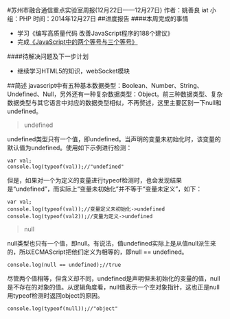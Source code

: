 #苏州市融合通信重点实验室周报(12月22日——12月27日)
	作者：姚善良 iat                   小组：PHP                        时间：2014年12月27日
##进度报告
####本周完成的事情
* 学习《编写高质量代码 改善JavaScript程序的188个建议》
* 完成[《JavaScript中的两个等号与三个等号》](/double-equals-and-triple-equals-in-javascript.html)

####待解决问题及下一步计划
* 继续学习HTML5的知识，webSocket模块

##简述
javascript中有五种基本数据类型：Boolean、Number、String、Undefined、Null，另外还有一种复杂数据类型：Object。前三种数据类型、复杂数据类型与其它语言中对应的数据类型相似，不再赘述，这里主要区别一下null和undefined。

>undefined

undefined类型只有一个值，即undefined。当声明的变量未初始化时，该变量的默认值为undefined。使用如下示例进行检测：

	var val;
	console.log(typeof(val));//"undefined"

但是，如果对一个为定义的变量进行typeof检测时，也会发现结果是“undefined”，而实际上“变量未初始化”并不等于“变量未定义”，如下：

	var val;
	console.log(typeof(val));//变量定义未初始化->undefined
	console.log(typeof(val2));//变量为定义->undefined
 

>null

null类型也只有一个值，即null。有说法，值undefined实际上是从值null派生来的，所以ECMAScript把他们定义为相等的，即null == undefined。

	console.log(null == undefined);//true

尽管两个值相等，但含义却不同，undefined是声明但未初始化的变量的值，null是不存在的对象的值。从逻辑角度看，null值表示一个空对象指针，这也正是null用typeof检测时返回object的原因。

	console.log(typeof(null));//"object"
